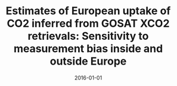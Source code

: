 ---
title: "Estimates of European uptake of CO<inf>2</inf> inferred from GOSAT X<inf>CO2</inf> retrievals: Sensitivity to measurement bias inside and outside Europe"
collection: publications
permalink: /publication/2016-01-01-Feng20161289
date: 2016-01-01
venue: 'Atmospheric Chemistry and Physics'
paperurl: 'https://doi.org/10.5194/acp-16-1289-2016'
citation: 'Feng et al., <b>Estimates of European uptake of CO<inf>2</inf> inferred from GOSAT X<inf>CO2</inf> retrievals: Sensitivity to measurement bias inside and outside Europe</b>, Atmospheric Chemistry and Physics, 2016-01-01, 10.5194/acp-16-1289-2016'
---